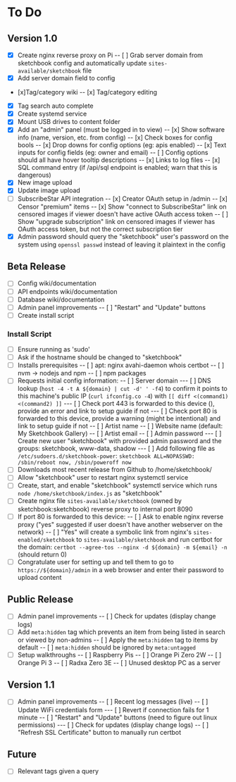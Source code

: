 # To Do

## Version 1.0

- [x] Create nginx reverse proxy on Pi
-- [ ] Grab server domain from sketchbook config and automatically update `sites-available/sketchbook` file
- [x] Add server domain field to config
- [x]Tag/category wiki
-- [x] Tag/category editing
- [x] Tag search auto complete
- [x] Create systemd service
- [x] Mount USB drives to content folder
- [x] Add an "admin" panel (must be logged in to view)
-- [x] Show software info (name, version, etc. from config)
-- [x] Check boxes for config bools
-- [x] Drop downs for config options (eg: apis enabled)
-- [x] Text inputs for config fields (eg: owner and email)
-- [ ] Config options should all have hover tooltip descriptions
-- [x] Links to log files
-- [x] SQL command entry (if /api/sql endpoint is enabled; warn that this is dangerous)
- [x] New image upload
- [x] Update image upload
- [ ] SubscribeStar API integration
-- [x] Creator OAuth setup in /admin
-- [x] Censor "premium" items
-- [x] Show "connect to SubscribeStar" link on censored images if viewer doesn't have active OAuth access token
-- [ ] Show "upgrade subscription" link on censored images if viewer has OAuth access token, but not the correct subscription tier
- [x] Admin password should query the "sketchbook" user's password on the system using `openssl passwd` instead of leaving it plaintext in the config

## Beta Release

- [ ] Config wiki/documentation
- [ ] API endpoints wiki/documentation
- [ ] Database wiki/documentation
- [ ] Admin panel improvements
-- [ ] "Restart" and "Update" buttons
- [ ] Create install script

### Install Script

- [ ] Ensure running as 'sudo'
- [ ] Ask if the hostname should be changed to "sketchbook"
- [ ] Installs prerequisites
-- [ ] apt: nginx avahi-daemon whois certbot
-- [ ] nvm -> nodejs and npm
-- [ ] npm packages
- [ ] Requests initial config information:
-- [ ] Server domain
--- [ ] DNS lookup (`host -4 -t A ${domain} | cut -d' ' -f4`) to confirm it points to this machine's public IP (`curl ifconfig.co -4`) with `[[ diff <(command1) <(command2) ]]`
--- [ ] Check port 443 is forwarded to this device (), provide an error and link to setup guide if not
--- [ ] Check port 80 is forwarded to this device, provide a warning (might be intentional) and link to setup guide if not
-- [ ] Artist name
-- [ ] Website name (default: My Sketchbook Gallery)
-- [ ] Artist email
-- [ ] Admin password
--- [ ] Create new user "sketchbook" with provided admin password and the groups: sketchbook, www-data, shadow
--- [ ] Add following file as `/etc/sudoers.d/sketchbook-power`: `sketchbook ALL=NOPASSWD: /sbin/reboot now, /sbin/poweroff now`
- [ ] Downloads most recent release from Github to /home/sketchbook/
- [ ] Allow "sketchbook" user to restart nginx systemctl service
- [ ] Create, start, and enable "sketchbook" systemctl service which runs `node /home/sketchbook/index.js` as "sketchbook"
- [ ] Create nginx file `sites-available/sketchbook` (owned by sketchbook:sketchbook) reverse proxy to internal port 8090
- [ ] If port 80 is forwarded to this device: 
-- [ ] Ask to enable nginx reverse proxy ("yes" suggested if user doesn't have another webserver on the network)
-- [ ] "Yes" will create a symbolic link from nginx's `sites-enabled/sketchbook` to `sites-available/sketchbook` and run certbot for the domain: `certbot --agree-tos --nginx -d ${domain} -m ${email} -n` (should return 0)
- [ ] Congratulate user for setting up and tell them to go to `https://${domain}/admin` in a web browser and enter their password to upload content

## Public Release

- [ ] Admin panel improvements
--  [ ] Check for updates (display change logs)
- [ ] Add `meta:hidden` tag which prevents an item from being listed in search or viewed by non-admins
-- [ ] Apply the `meta:hidden` tag to items by default
-- [ ] `meta:hidden` should be ignored by `meta:untagged`
- [ ] Setup walkthroughs
-- [ ] Raspberry Pis
-- [ ] Orange Pi Zero 2W
-- [ ] Orange Pi 3
-- [ ] Radxa Zero 3E
-- [ ] Unused desktop PC as a server

## Version 1.1

- [ ] Admin panel improvements
-- [ ] Recent log messages (live)
-- [ ] Update WiFi credentials form
--- [ ] Revert if connection fails for 1 minute
-- [ ] "Restart" and "Update" buttons (need to figure out linux permissions)
---  [ ] Check for updates (display change logs)
-- [ ] "Refresh SSL Certificate" button to manually run certbot

## Future

- [ ] Relevant tags given a query